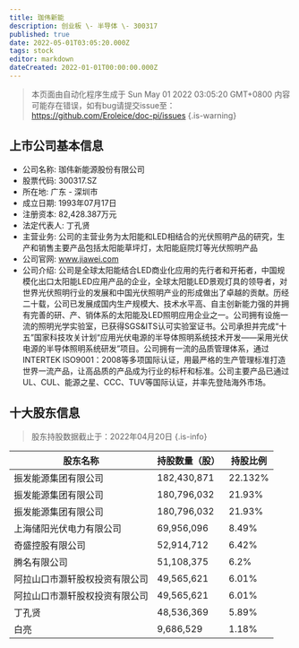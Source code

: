 ```yaml
---
title: 珈伟新能
description: 创业板 \- 半导体 \- 300317
published: true
date: 2022-05-01T03:05:20.000Z
tags: stock
editor: markdown
dateCreated: 2022-01-01T00:00:00.000Z
---
```


> 本页面由自动化程序生成于 Sun May 01 2022 03:05:20 GMT+0800
> 内容可能存在错误，如有bug请提交issue至：https://github.com/Eroleice/doc-pi/issues
{.is-warning}

## 上市公司基本信息
- 公司名称: 珈伟新能源股份有限公司
- 股票代码: 300317.SZ
- 所在地: 广东 - 深圳市
- 成立日期: 1993年07月17日
- 注册资本: 82,428.387万元
- 法定代表人: 丁孔贤
- 主营业务: 公司的主营业务为太阳能和LED相结合的光伏照明产品的研究，生产和销售主要产品包括太阳能草坪灯，太阳能庭院灯等光伏照明产品
- 公司官网: www.jiawei.com
- 公司介绍: 公司是全球太阳能结合LED商业化应用的先行者和开拓者，中国规模化出口太阳能LED应用产品的企业，全球太阳能LED景观灯具的领导者，对世界光伏照明行业的发展和中国光伏照明产业的形成做出了卓越的贡献。历经二十载，公司已发展成国内生产规模大、技术水平高、自主创新能力强的并拥有完善的研、产、销体系的太阳能及LED照明应用企业之一。公司拥有设施一流的照明光学实验室，已获得SGS&ITS认可实验室证书。公司承担并完成“十五”国家科技攻关计划“应用光伏电源的半导体照明系统技术开发——采用光伏电源的半导体照明系统研发”项目。公司拥有一流的品质管理体系，通过INTERTEK ISO9001：2008等多项国际认证，用最严格的生产管理标准打造世界一流产品，让高品质的产品成为行业的标杆和标准。公司主要产品已通过UL、CUL、能源之星、CCC、TUV等国际认证，并率先登陆海外市场。


## 十大股东信息
> 股东持股数据截止于：2022年04月20日
{.is-info}

| 股东名称 | 持股数量（股） | 持股比例 |
| --- | --- | --- |
| 振发能源集团有限公司 | 182,430,871 | 22.132% |
| 振发能源集团有限公司 | 180,796,032 | 21.93% |
| 振发能源集团有限公司 | 180,796,032 | 21.93% |
| 上海储阳光伏电力有限公司 | 69,956,096 | 8.49% |
| 奇盛控股有限公司 | 52,914,712 | 6.42% |
| 腾名有限公司 | 51,108,375 | 6.2% |
| 阿拉山口市灏轩股权投资有限公司 | 49,565,621 | 6.01% |
| 阿拉山口市灏轩股权投资有限公司 | 49,565,621 | 6.01% |
| 丁孔贤 | 48,536,369 | 5.89% |
| 白亮 | 9,686,529 | 1.18% |




